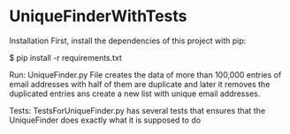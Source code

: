 # UniqueFinderWithTests
Installation
First, install the dependencies of this project with pip:

$ pip install -r requirements.txt

Run:
UniqueFinder.py File creates the data of more than 100,000 entries of email addresses with half of them are duplicate and later it removes the duplicated entries ans create a new list with unique email addresses.

Tests:
TestsForUniqueFinder.py has several tests that ensures that the UniqueFinder does exactly what it is supposed to do

